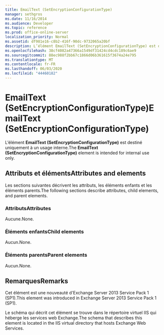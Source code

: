 ```yaml
---
title: EmailText (SetEncryptionConfigurationType)
manager: sethgros
ms.date: 11/16/2014
ms.audience: Developer
ms.topic: reference
ms.prod: office-online-server
localization_priority: Normal
ms.assetid: df981e16-c8b2-416f-90dc-9732065a20bf
description: L’élément EmailText (SetEncryptionConfigurationType) est destiné uniquement à un usage interne.
ms.openlocfilehash: 38cf4082a47366a1549df31424cd4cdc189c6ae9
ms.sourcegitcommit: 88ec988f2bb67c1866d06b361615f3674a24e795
ms.translationtype: MT
ms.contentlocale: fr-FR
ms.lasthandoff: 06/03/2020
ms.locfileid: "44460182"
---
```

# <a name="emailtext-setencryptionconfigurationtype"></a><span data-ttu-id="48e4b-103">EmailText (SetEncryptionConfigurationType)</span><span class="sxs-lookup"><span data-stu-id="48e4b-103">EmailText (SetEncryptionConfigurationType)</span></span>

<span data-ttu-id="48e4b-104">L’élément **EmailText (SetEncryptionConfigurationType)** est destiné uniquement à un usage interne.</span><span class="sxs-lookup"><span data-stu-id="48e4b-104">The **EmailText (SetEncryptionConfigurationType)** element is intended for internal use only.</span></span> 

## <a name="attributes-and-elements"></a><span data-ttu-id="48e4b-105">Attributs et éléments</span><span class="sxs-lookup"><span data-stu-id="48e4b-105">Attributes and elements</span></span>

<span data-ttu-id="48e4b-106">Les sections suivantes décrivent les attributs, les éléments enfants et les éléments parents.</span><span class="sxs-lookup"><span data-stu-id="48e4b-106">The following sections describe attributes, child elements, and parent elements.</span></span>
  
### <a name="attributes"></a><span data-ttu-id="48e4b-107">Attributs</span><span class="sxs-lookup"><span data-stu-id="48e4b-107">Attributes</span></span>

<span data-ttu-id="48e4b-108">Aucune.</span><span class="sxs-lookup"><span data-stu-id="48e4b-108">None.</span></span>
  
### <a name="child-elements"></a><span data-ttu-id="48e4b-109">Éléments enfants</span><span class="sxs-lookup"><span data-stu-id="48e4b-109">Child elements</span></span>

<span data-ttu-id="48e4b-110">Aucun.</span><span class="sxs-lookup"><span data-stu-id="48e4b-110">None.</span></span>
  
### <a name="parent-elements"></a><span data-ttu-id="48e4b-111">Éléments parents</span><span class="sxs-lookup"><span data-stu-id="48e4b-111">Parent elements</span></span>

<span data-ttu-id="48e4b-112">Aucun.</span><span class="sxs-lookup"><span data-stu-id="48e4b-112">None.</span></span>
  
## <a name="remarks"></a><span data-ttu-id="48e4b-113">Remarques</span><span class="sxs-lookup"><span data-stu-id="48e4b-113">Remarks</span></span>

<span data-ttu-id="48e4b-114">Cet élément est une nouveauté d'Exchange Server 2013 Service Pack 1 (SP1).</span><span class="sxs-lookup"><span data-stu-id="48e4b-114">This element was introduced in Exchange Server 2013 Service Pack 1 (SP1).</span></span>
  
<span data-ttu-id="48e4b-115">Le schéma qui décrit cet élément se trouve dans le répertoire virtuel IIS qui héberge les services web Exchange.</span><span class="sxs-lookup"><span data-stu-id="48e4b-115">The schema that describes this element is located in the IIS virtual directory that hosts Exchange Web Services.</span></span>
  

